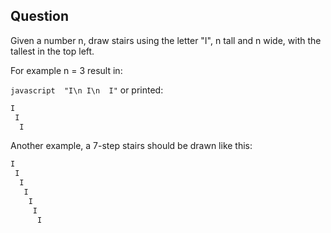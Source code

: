 ## Question

Given a number n, draw stairs using the letter "I", n tall and n wide, with the tallest in the top left.

For example n = 3 result in:

```javascript  "I\n I\n  I"```
or printed:
```javascript 
I
 I
  I
```

Another example, a 7-step stairs should be drawn like this:
```javascript
I
 I
  I
   I
    I
     I
      I
```
